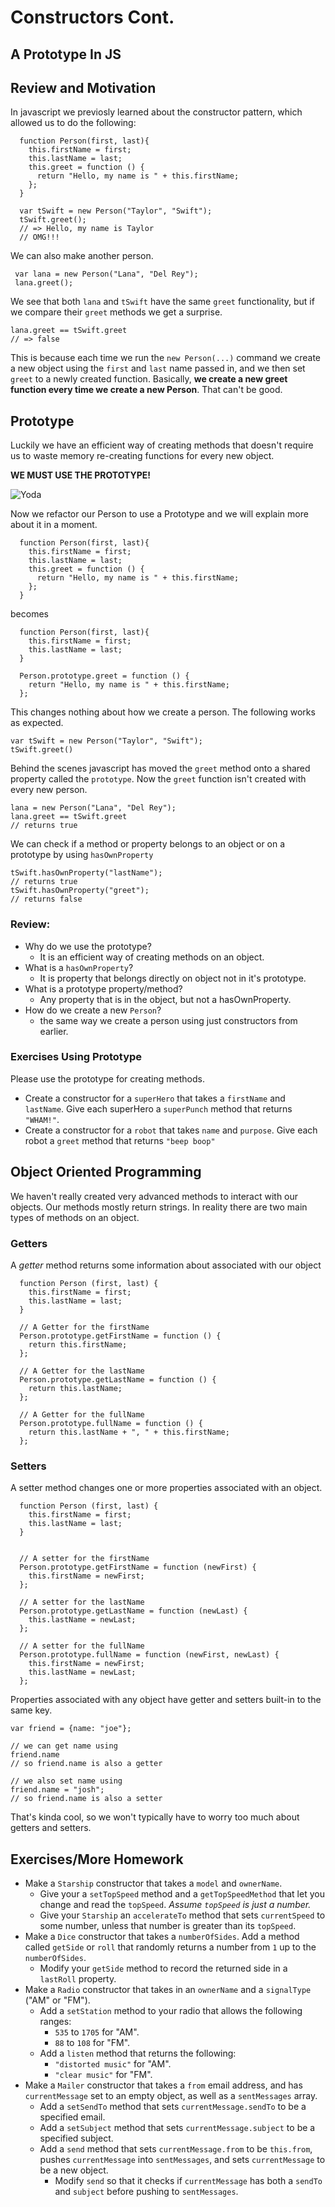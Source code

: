 # Constructors Cont.
## A Prototype In JS


## Review and Motivation 

In javascript we previosly learned about the constructor pattern, which allowed us to do the following:

```
  function Person(first, last){
    this.firstName = first;
    this.lastName = last;
    this.greet = function () {
      return "Hello, my name is " + this.firstName;
    };
  }
  
  var tSwift = new Person("Taylor", "Swift");
  tSwift.greet();
  // => Hello, my name is Taylor
  // OMG!!!
```

We can also make another person.

```
 var lana = new Person("Lana", "Del Rey");
 lana.greet();
```

We see that both `lana` and `tSwift` have the same `greet` functionality, but if we compare their `greet` methods we get a surprise.

```
lana.greet == tSwift.greet
// => false
```
This is because each time we run the `new Person(...)` command we create a new object using the `first` and `last` name passed in, and we then set `greet` to a newly created function.
Basically, **we create a new greet function every time we create a new Person**. That can't be good.


## Prototype

Luckily we have an efficient way of creating methods that doesn't require us to waste memory re-creating functions for every new object.

**WE MUST USE THE PROTOTYPE!**

![Yoda](http://stream1.gifsoup.com/view3/1377657/yoda-saber-skills-o.gif)


Now we refactor our Person to use a Prototype and we will explain more about it in a moment.

```
  function Person(first, last){
    this.firstName = first;
    this.lastName = last;
    this.greet = function () {
      return "Hello, my name is " + this.firstName;
    };
  }
```
becomes

```
  function Person(first, last){
    this.firstName = first;
    this.lastName = last;
  }

  Person.prototype.greet = function () {
    return "Hello, my name is " + this.firstName;
  };
```

This changes nothing about how we create a person. The following works as expected.

```
var tSwift = new Person("Taylor", "Swift");
tSwift.greet()
```

Behind the scenes javascript has moved the `greet` method onto a shared property called the `prototype`. Now the `greet` function isn't created with every new person.

```
lana = new Person("Lana", "Del Rey");
lana.greet == tSwift.greet
// returns true
```
We can check if a method or property belongs to an object or on a prototype by using `hasOwnProperty`

```
tSwift.hasOwnProperty("lastName");
// returns true
tSwift.hasOwnProperty("greet");
// returns false
```
### Review:

* Why do we use the prototype?
  * It is an efficient way of creating methods on an object.
* What is a `hasOwnProperty`?
  * It is property that belongs directly on object not in it's prototype.
* What is a prototype property/method?
  * Any property that is in the object, but not a hasOwnProperty.
* How do we create a new `Person`?
  * the same way we create a person using just constructors from earlier.


### Exercises Using Prototype

Please use the prototype for creating methods.

* Create a constructor for a `superHero` that takes a `firstName` and `lastName`. Give each superHero a `superPunch` method that returns `"WHAM!"`.
* Create a constructor for a `robot` that takes `name` and `purpose`. Give each robot a `greet` method that returns `"beep boop"`

## Object Oriented Programming 

We haven't really created very advanced methods to interact with our objects. Our methods mostly return strings. In reality there are two main types of methods on an object.

### Getters

A *getter* method returns some information about associated with our object

```
  function Person (first, last) {
    this.firstName = first;
    this.lastName = last;
  }

  // A Getter for the firstName
  Person.prototype.getFirstName = function () {
    return this.firstName;
  };

  // A Getter for the lastName
  Person.prototype.getLastName = function () {
    return this.lastName;
  };

  // A Getter for the fullName
  Person.prototype.fullName = function () {
    return this.lastName + ", " + this.firstName;
  };

```


### Setters

A setter method changes one or more properties associated with an object.


```
  function Person (first, last) {
    this.firstName = first;
    this.lastName = last;
  }


  // A setter for the firstName
  Person.prototype.getFirstName = function (newFirst) {
    this.firstName = newFirst;
  };

  // A setter for the lastName
  Person.prototype.getLastName = function (newLast) {
    this.lastName = newLast;
  };

  // A setter for the fullName
  Person.prototype.fullName = function (newFirst, newLast) {
    this.firstName = newFirst;
    this.lastName = newLast;
  };
```

Properties associated with any object have getter and setters built-in to the same key.

```
var friend = {name: "joe"};

// we can get name using
friend.name
// so friend.name is also a getter

// we also set name using
friend.name = "josh";
// so friend.name is also a setter
```

That's kinda cool, so we won't typically have to worry too much about getters and setters.

## Exercises/More Homework

* Make a `Starship` constructor that takes a `model` and `ownerName`. 
  * Give your a `setTopSpeed` method and a `getTopSpeedMethod` that let you change and read the `topSpeed`. *Assume `topSpeed` is just a number.*
  * Give your `Starship` an `accelerateTo` method that sets `currentSpeed` to some number, unless that number is greater than its `topSpeed`.
* Make a `Dice` constructor that takes a `numberOfSides`. Add a method called `getSide` or `roll` that randomly returns a number from `1` up to the `numberOfSides`.
  * Modify your `getSide` method to record the returned side in a `lastRoll` property.
* Make a `Radio` constructor that takes in an `ownerName` and a `signalType` ("AM" or "FM"). 
  * Add a `setStation` method to your radio that allows the following ranges:
    * `535` to `1705` for "AM".
    * `88` to `108` for "FM".
  * Add a `listen` method that returns the following:
    * `"distorted music"` for "AM".
    * `"clear music"` for "FM".
* Make a `Mailer` constructor that takes a `from` email address, and has `currentMessage` set to an empty object, as well as a `sentMessages` array.
  * Add a `setSendTo` method that sets `currentMessage.sendTo` to be a specified email.
  * Add a `setSubject` method that sets `currentMessage.subject` to be a specified subject.
  * Add a `send` method that sets `currentMessage.from` to be `this.from`, pushes `currentMessage` into `sentMessages`, and sets `currentMessage` to be a new object.
    * Modify `send` so that it checks if `currentMessage` has both a `sendTo` and `subject` before pushing to `sentMessages`.

